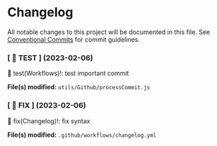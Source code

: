 # Changelog

All notable changes to this project will be documented in this file.
See [Conventional Commits](https://conventionalcommits.org) for commit guidelines.

<!--Changelog start-->

### [ 🚨 TEST ] (2023-02-06)

🚨 test(Workflows)!: test important commit



**File(s) modified:** `utils/Github/processCommit.js`




### [ 🐛 FIX ] (2023-02-06)

🐛 fix(Changelog)!: fix syntax



**File(s) modified:** `.github/workflows/changelog.yml`






<!--Changelog end-->
